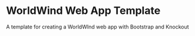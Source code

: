 # WorldWind Web App Template
A template for creating a WorldWInd web app with Bootstrap and Knockout 

